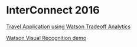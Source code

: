 # InterConnect 2016

[Travel Application using Watson Tradeoff Analytics](/flightstradeoffanalytics)

[Watson Visual Recognition demo](/watsonvisualrecognition)
